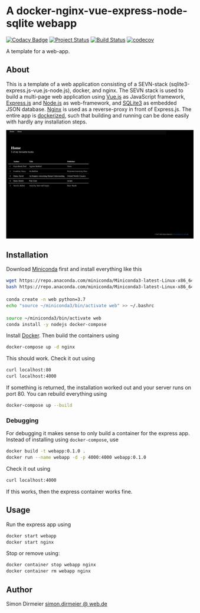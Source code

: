 # A docker-nginx-vue-express-node-sqlite webapp

[![Codacy Badge](https://api.codacy.com/project/badge/Grade/ae0083674e7c4db990dbcdcc04b8de3e)](https://app.codacy.com/manual/simon-dirmeier/docker-nginx-vue-express-node-sqlite-app?utm_source=github.com&utm_medium=referral&utm_content=dirmeier/docker-nginx-vue-express-node-sqlite-app&utm_campaign=Badge_Grade_Dashboard)
[![Project Status](http://www.repostatus.org/badges/latest/concept.svg)](http://www.repostatus.org/#concept)
[![Build Status](https://travis-ci.org/dirmeier/docker-nginx-vue-express-node-sqlite-app.svg?branch=master)](https://travis-ci.org/dirmeier/docker-nginx-vue-express-node-sqlite-app)
[![codecov](https://codecov.io/gh/dirmeier/docker-nginx-vue-express-node-sqlite-app/branch/master/graph/badge.svg)](https://codecov.io/gh/dirmeier/docker-nginx-vue-express-node-sqlite-app)

A template for a web-app.

## About

This is a template of a web application consisting of a SEVN-stack (sqlite3-express.js-vue.js-node.js),
docker, and nginx.
The SEVN stack is used to build a multi-page web application using [Vue.js](https://vuejs.org/)
as JavaScript framework, [Express.js](https://expressjs.com/) and [Node.js](https://nodejs.org/en/) as web-framework,
and [SQLite3](https://www.sqlite.org/index.html) as embedded JSON database. [Nginx](https://www.nginx.com/) is used as a reverse-proxy in front of Express.js.
The entire app is [dockerized](https://www.docker.com/), such that building and running can be done easily with hardly any installation steps.

<img
  src="./_fig/screenshot.png?raw=true"
 alt="Drawing" style="width: 600px; border:2px solid black"
/>

## Installation

Download [Miniconda](https://docs.conda.io/en/latest/miniconda.html) first and install everything like this

```bash
wget https://repo.anaconda.com/miniconda/Miniconda3-latest-Linux-x86_64.sh
bash https://repo.anaconda.com/miniconda/Miniconda3-latest-Linux-x86_64.sh

conda create -n web python=3.7
echo "source ~/miniconda3/bin/activate web" >> ~/.bashrc

source ~/miniconda3/bin/activate web
conda install -y nodejs docker-compose
```

Install [Docker](https://docs.docker.com/engine/install/ubuntu/).
Then build the containers using

```bash
docker-compose up -d nginx
```

This should work. Check it out using

```bash
curl localhost:80
curl localhost:4000
```

If something is returned, the installation worked out and your server runs on port 80.
You can rebuild everything using

```bash
docker-compose up --build
```

### Debugging

For debugging it makes sense to only build a container for the express app.
Instead of installing using `docker-compose`, use

```bash
docker build -t webapp:0.1.0 .
docker run --name webapp -d -p 4000:4000 webapp:0.1.0
```

Check it out using

```bash
curl localhost:4000
```

If this works, then the express container works fine.

## Usage

Run the express app using
```bash
docker start webapp
docker start nginx
```

Stop or remove using:

```bash
docker container stop webapp nginx
docker container rm webapp nginx
```

## Author

Simon Dirmeier <a href="mailto:simon.dirmeier @ web.de">simon.dirmeier @ web.de</a>

